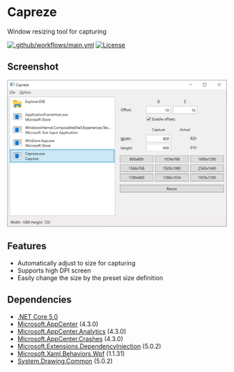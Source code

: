 # Capreze

Window resizing tool for capturing

[![.github/workflows/main.yml](https://github.com/karamem0/capreze/actions/workflows/main.yml/badge.svg)](https://github.com/karamem0/capreze/actions/workflows/main.yml)
[![License](https://img.shields.io/github/license/karamem0/capreze.svg)](https://github.com/karamem0/capreze/blob/master/LICENSE)

## Screenshot

![Screenshot](./img/screenshot.png)

## Features

- Automatically adjust to size for capturing
- Supports high DPI screen
- Easily change the size by the preset size definition

## Dependencies

- [.NET Core 5.0](https://dotnet.microsoft.com/download/dotnet-core/5.0)
- [Microsoft.AppCenter](https://www.nuget.org/packages/Microsoft.AppCenter/4.3.0) (4.3.0)
- [Microsoft.AppCenter.Analytics](https://www.nuget.org/packages/Microsoft.AppCenter.Analytics/4.3.0) (4.3.0)
- [Microsoft.AppCenter.Crashes](https://www.nuget.org/packages/Microsoft.AppCenter.Crashes/4.3.0) (4.3.0)
- [Microsoft.Extensions.DependencyInjection](https://www.nuget.org/packages/Microsoft.Extensions.DependencyInjection/5.0.2) (5.0.2)
- [Microsoft.Xaml.Behaviors.Wpf](https://www.nuget.org/packages/Microsoft.Xaml.Behaviors.Wpf/1.1.31) (1.1.31)
- [System.Drawing.Common](https://www.nuget.org/packages/System.Drawing.Common/5.0.2) (5.0.2)
